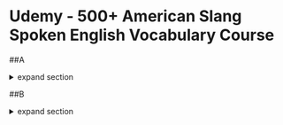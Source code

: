 # Udemy - 500+ American Slang  Spoken English Vocabulary Course

##A
<details>
<summary>expand section</summary><p>

###24/7

|  |   |
|---|---|
|Spell|twenty-four-seven|
|Appropriate|any|
|Meaning|All the time|
|Examples|The store is open 24/7|
|Notes||


###THE 5-0
|  |   |
|---|---|
|Spell|the five-o|
|Appropriate|any|
|Meaning|police|
|Examples|I can see the 5-0 down the street, talking ti someone|
|Notes||


##ADORKABLE
|  |   |
|---|---|
|Spell||
|Appropriate|any|
|Meaning|geeky/dorky and cute|
|Examples|You look so adorkable when you wear your glasses|
|Notes||

##AFTERPARTY
|  |   |
|---|---|
|Spell||
|Appropriate|any|
|Meaning|a smaller, more party happens after the main party|
|Examples|He is too dunk to go to the afterparty|
|Notes||

##A-GAME
|  |   |
|---|---|
|Spell||
|Appropriate|any|
|Meaning|your best performance|
|Examples|I did terrible today .. Definitely did not bring my A-game|
|Notes|B-game, C-game, etc.|

### AIGHT
|  |   |
|---|---|
|Spell|EYE+T|
|Appropriate|any|
|Meaning|allright, all right, okay|
|Examples|Call me if you want to come with. AIGHT?|
|Notes||

### AN ALL NIGHTER
|  |   |
|---|---|
|Spell|spells like 'd' nigh_d_e|
|Appropriate|any|
|Meaning|to stay up all night and not sleep, not fo to bed|
|Examples|Lets study now, so we do not have to pull an all nighter tomorrow|
|Notes||

### AN ANKLE BITER
|  |   |
|---|---|
|Spell||
|Appropriate|any|
|Meaning|a baby or child a rugrat|
|Examples|How are you and the ankle biters? There is always possibility of having a few rugrats in the future|
|Notes||

###TO BE/FEEL ANTSY
|  |   |
|---|---|
|Spell|AN(t)SY|
|Appropriate|any|
|Meaning|anxious, exited, fidgety, nervous|
|Examples|I am so antsy because my new computer arriving today. I am so antsy for the game to start. I am to antsy to sit still|
|Notes|Comes from insect an ant - always moving and do ing stuff. To have ants in your pants|

### TO BE/GO APESHIT
|  |   |
|---|---|
|Spell||
|Appropriate|'shit' offends some people|
|Meaning|to be/go crazy, to lose your control|
|Examples|My mom went apeshit after she found my stash of weed. I am going to go apeshit if you do not shut up!|
|Notes||

### AN ASS; ANN ASSHAT; AN ASSHOLE; AN ASSWIPE
|  |   |
|---|---|
|Spell||
|Appropriate|used as an insult, offensive and vulgar|
|Meaning|a jerk, to tell someone off|
|Examples|Your nw friend is an asshole he treats everyone like garbage.|
|Notes||

### ATTENTION WHORE
|  |   |
|---|---|
|Spell||
|Appropriate|used as an insult, offensive|
|Meaning|someone who craves, desires, needs attention from others|
|Examples|He was really acting like an attention whore.|
|Notes||

### AWESOME SAUCE
|  |   |
|---|---|
|Spell||
|Appropriate|any|
|Meaning|super awesome, the best|
|Examples|How was your weekend? It was awesome sauce.|
|Notes||

### TO BE AWOL
|  |   |
|---|---|
|Spell||
|Appropriate|any|
|Meaning|missing or gone without permission. Absent Without Official Leave|
|Examples|So you better not be AWOL|
|Notes||

</p>
</details>

##B
<details>
<summary>expand section</summary><p>

### A BABY BUMP
|  |   |
|---|---|
|Spell||
|Appropriate|any|
|Meaning|1)a larger belly because of pregnancy 2) to simply have a large belly, gaining weight|
|Examples|Hey! Quite the baby bump you got there. ha ha.|
|Notes||

### A BADASS
|  |   |
|---|---|
|Spell||
|Appropriate|'ass' might offend soe people|
|Meaning|someone who does whatever they want, uncompromising, might be intimidating because of these characteristics; seen as cool|
|Examples||
|Notes||


|  |   |
|---|---|
|Spell||
|Appropriate|any|
|Meaning||
|Examples||
|Notes||

|  |   |
|---|---|
|Spell||
|Appropriate|any|
|Meaning||
|Examples||
|Notes||


|  |   |
|---|---|
|Spell||
|Appropriate|any|
|Meaning||
|Examples||
|Notes||


|  |   |
|---|---|
|Spell||
|Appropriate|any|
|Meaning||
|Examples||
|Notes||

|  |   |
|---|---|
|Spell||
|Appropriate|any|
|Meaning||
|Examples||
|Notes||

</p>
</details>